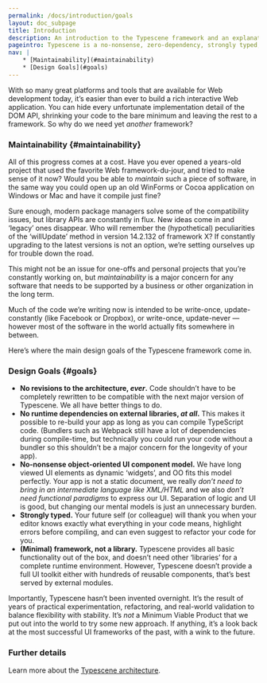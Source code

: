 ```yaml
---
permalink: /docs/introduction/goals
layout: doc_subpage
title: Introduction
description: An introduction to the Typescene framework and an explanation of its design principles.
pageintro: Typescene is a no-nonsense, zero-dependency, strongly typed, minimal framework that helps to build maintainable applications for the Web.
nav: |
    * [Maintainability](#maintainability)
    * [Design Goals](#goals)
---
```


With so many great platforms and tools that are available for Web development today, it’s easier than ever to build a rich interactive Web application. You can hide every unfortunate implementation detail of the DOM API, shrinking your code to the bare minimum and leaving the rest to a framework. So why do we need yet _another_ framework?

### Maintainability {#maintainability}

All of this progress comes at a cost. Have you ever opened a years-old project that used the favorite Web framework-du-jour, and tried to make sense of it now? Would you be able to _maintain_ such a piece of software, in the same way you could open up an old WinForms or Cocoa application on Windows or Mac and have it compile just fine?

Sure enough, modern package managers solve some of the compatibility issues, but library APIs are constantly in flux. New ideas come in and ‘legacy’ ones disappear. Who will remember the (hypothetical) peculiarities of the ‘willUpdate’ method in version 14.2.132 of framework X? If constantly upgrading to the latest versions is not an option, we’re setting ourselves up for trouble down the road.

This might not be an issue for one-offs and personal projects that you’re constantly working on, but _maintainability_ is a major concern for any software that needs to be supported by a business or other organization in the long term.

Much of the code we’re writing now is intended to be write-once, update-constantly (like Facebook or Dropbox), or write-once, update-never — however most of the software in the world actually fits somewhere in between.

Here’s where the main design goals of the Typescene framework come in.

### Design Goals {#goals}

* __No revisions to the architecture, *ever*.__ Code shouldn’t have to be completely rewritten to be compatible with the next major version of Typescene. We all have better things to do.
* __No runtime dependencies on external libraries, *at all*.__ This makes it possible to re-build your app as long as you can compile TypeScript code. (Bundlers such as Webpack still have a lot of dependencies during compile-time, but technically you could run your code without a bundler so this shouldn’t be a major concern for the longevity of your app).
* __No-nonsense object-oriented UI component model.__ We have long viewed UI elements as dynamic ‘widgets’, and OO fits this model perfectly. Your app is not a static document, we really _don’t need to bring in an intermediate language like XML/HTML_ and we also _don’t need functional paradigms_ to express our UI. Separation of logic and UI is good, but changing our mental models is just an unnecessary burden.
* __Strongly typed.__ Your future self (or colleague) will thank you when your editor knows exactly what everything in your code means, highlight errors before compiling, and can even suggest to refactor your code for you.
* __(Minimal) framework, not a library.__ Typescene provides all basic functionality out of the box, and doesn’t need other ‘libraries’ for a complete runtime environment. However, Typescene doesn’t provide a full UI toolkit either with hundreds of reusable components, that’s best served by external modules.

Importantly, Typescene hasn’t been invented overnight. It’s the result of years of practical experimentation, refactoring, and real-world validation to balance flexibility with stability. It’s _not_ a Minimum Viable Product that we put out into the world to try some new approach. If anything, it’s a look back at the most successful UI frameworks of the past, with a wink to the future.

### Further details

Learn more about the [Typescene architecture](/docs/introduction/overview).
